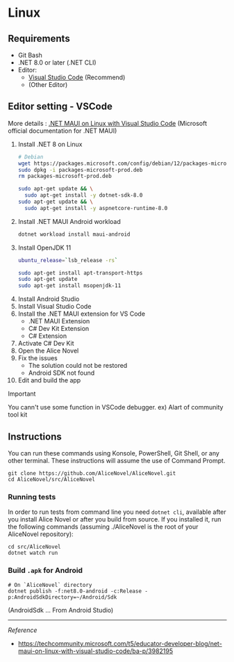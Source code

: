 # Linux

## Requirements
- Git Bash
- .NET 8.0 or later (.NET CLI)
- Editor: 
  - [Visual Studio Code](https://code.visualstudio.com) (Recommend)
  - (Other Editor)

## Editor setting - VSCode
More details : [.NET MAUI on Linux with Visual Studio Code](https://techcommunity.microsoft.com/t5/educator-developer-blog/net-maui-on-linux-with-visual-studio-code/ba-p/3982195) (Microsoft official documentation for .NET MAUI)
1. Install .NET 8 on Linux
    ```bash
    # Debian
    wget https://packages.microsoft.com/config/debian/12/packages-microsoft-prod.deb -O packages-microsoft-prod.deb
    sudo dpkg -i packages-microsoft-prod.deb
    rm packages-microsoft-prod.deb

    sudo apt-get update && \
      sudo apt-get install -y dotnet-sdk-8.0
    sudo apt-get update && \
      sudo apt-get install -y aspnetcore-runtime-8.0
    ```
1. Install .NET MAUI Android workload
    ```bash
    dotnet workload install maui-android
    ```
1. Install OpenJDK 11
    ```bash
    ubuntu_release=`lsb_release -rs`

    sudo apt-get install apt-transport-https
    sudo apt-get update
    sudo apt-get install msopenjdk-11
    ```
1. Install Android Studio
1. Install Visual Studio Code
1. Install the .NET MAUI extension for VS Code
    - .NET MAUI Extension
    - C# Dev Kit Extension
    - C# Extension
1. Activate C# Dev Kit
1. Open the Alice Novel
1. Fix the issues
    - The solution could not be restored
    - Android SDK not found
1. Edit and build the app

> [!important]
> You cann't use some function in VSCode debugger. ex) Alart of community tool kit

## Instructions
You can run these commands using Konsole, PowerShell, Git Shell, or any other terminal. These instructions will assume the use of Command Prompt.
```shell
git clone https://github.com/AliceNovel/AliceNovel.git
cd AliceNovel/src/AliceNovel
```

### Running tests
In order to run tests from command line you need `dotnet cli`, available after you install Alice Novel or after you build from source. If you installed it, run the following commands (assuming ./AliceNovel is the root of your AliceNovel repository): 
```shell
cd src/AliceNovel
dotnet watch run
```

### Build `.apk` for Android
```shell
# On `AliceNovel` directory
dotnet publish -f:net8.0-android -c:Release -p:AndroidSdkDirectory=~/Android/Sdk
```
(AndroidSdk ... From Android Studio)

---
*Reference*
- https://techcommunity.microsoft.com/t5/educator-developer-blog/net-maui-on-linux-with-visual-studio-code/ba-p/3982195
